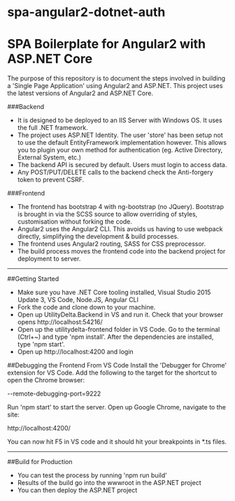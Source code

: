 # spa-angular2-dotnet-auth
SPA Boilerplate for Angular2 with ASP.NET Core
===================
The purpose of this repository is to document the steps involved in building a 'Single Page Application' using Angular2 and ASP.NET. This project uses the latest versions of Angular2 and ASP.NET Core.

###Backend
* It is designed to be deployed to an IIS Server with Windows OS. It uses the full .NET framework.
* The project uses ASP.NET Identity. The user 'store' has been setup not to use the default EntityFramework implementation however. This allows you to plugin your own method for authentication (eg. Active Directory, External System, etc.)
* The backend API is secured by default. Users must login to access data.
* Any POST/PUT/DELETE calls to the backend check the Anti-forgery token to prevent CSRF.

###Frontend
* The frontend has bootstrap 4 with ng-bootstrap (no JQuery). Bootstrap is brought in via the SCSS source to allow overriding of styles, customisation without forking the code.
* Angular2 uses the Angular2 CLI. This avoids us having to use webpack directly, simplifying the development & build processes.
* The frontend uses Angular2 routing, SASS for CSS preprocessor.
* The build process moves the frontend code into the backend project for deployment to server.

------------------
##Getting Started

* Make sure you have .NET Core tooling installed, Visual Studio 2015 Update 3, VS Code, Node.JS, Angular CLI
* Fork the code and clone down to your machine. 
* Open up UtilityDelta.Backend in VS and run it. Check that your browser opens http://localhost:54216/
* Open up the utilitydelta-frontend folder in VS Code. Go to the terminal (Ctrl+~) and type 'npm install'. After the dependencies are installed, type 'npm start'. 
* Open up http://localhost:4200 and login

##Debugging the Frontend From VS Code
Install the 'Debugger for Chrome' extension for VS Code. Add the following to the target for the shortcut to open the Chrome browser:

 --remote-debugging-port=9222
 
 Run 'npm start' to start the server. Open up Google Chrome, navigate to the site: 
 
 http://localhost:4200/
 
 You can now hit F5 in VS code and it should hit your breakpoints in *.ts files.

------------------
##Build for Production

* You can test the process by running 'npm run build'
* Results of the build go into the wwwroot in the ASP.NET project
* You can then deploy the ASP.NET project
